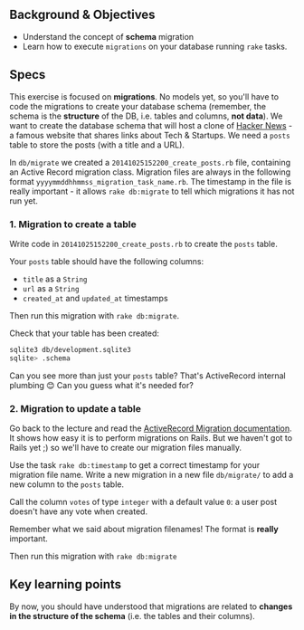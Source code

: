 ## Background & Objectives

- Understand the concept of **schema** migration
- Learn how to execute `migrations` on your database running `rake` tasks.

## Specs

This exercise is focused on **migrations**. No models yet, so you'll have to code the migrations to create your database schema (remember, the schema is the **structure** of the DB, i.e. tables and columns, **not data**). We want to create the database schema that will host a clone of [Hacker News](https://news.ycombinator.com) - a famous website that shares links about Tech & Startups.
We need a `posts` table to store the posts (with a title and a URL).

In `db/migrate` we created a `20141025152200_create_posts.rb` file, containing an Active Record migration class. Migration files are always in the following format `yyyymmddhhmmss_migration_task_name.rb`. The timestamp in the file is really important - it allows `rake db:migrate` to tell which migrations it has not run yet.

### 1. Migration to create a table

Write code in `20141025152200_create_posts.rb` to create the `posts` table.

Your `posts` table should have the following columns:

- `title` as a `String`
- `url` as a `String`
- `created_at` and `updated_at` timestamps

Then run this migration with `rake db:migrate`.

Check that your table has been created:

```bash
sqlite3 db/development.sqlite3
sqlite> .schema
```

Can you see more than just your `posts` table? That's ActiveRecord internal plumbing 😊
Can you guess what it's needed for?

### 2. Migration to update a table

Go back to the lecture and read the [ActiveRecord Migration documentation](http://api.rubyonrails.org/classes/ActiveRecord/Migration.html). It shows how easy it is to perform migrations on Rails. But we haven't got to Rails yet ;) so we'll have to create our migration files manually.

Use the task `rake db:timestamp` to get a correct timestamp for your migration file name. Write a new migration in a new file `db/migrate/` to add a new column to the `posts` table.

Call the column `votes` of type `integer` with a default value `0`: a user post doesn't have any vote when created.

Remember what we said about migration filenames! The format is **really** important.

Then run this migration with `rake db:migrate`

## Key learning points

By now, you should have understood that migrations are related to **changes in the structure of the schema**
(i.e. the tables and their columns).
